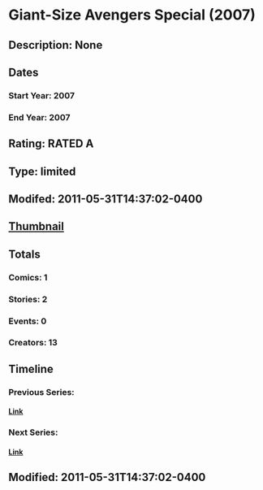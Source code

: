 # Giant-Size Avengers Special (2007)
## Description: None
## Dates
### Start Year: 2007
### End Year: 2007
## Rating: RATED A
## Type: limited
## Modifed: 2011-05-31T14:37:02-0400
## [Thumbnail](http://i.annihil.us/u/prod/marvel/i/mg/6/d0/4bc389f36177a.jpg)
## Totals
### Comics: 1
### Stories: 2
### Events: 0
### Creators: 13
## Timeline
### Previous Series: 
#### [Link]()
### Next Series: 
#### [Link]()
## Modified: 2011-05-31T14:37:02-0400
